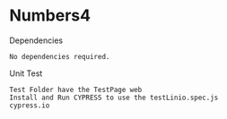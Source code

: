 # Numbers4

Dependencies
```
No dependencies required.
```
Unit Test
```
Test Folder have the TestPage web
Install and Run CYPRESS to use the testLinio.spec.js
cypress.io 
